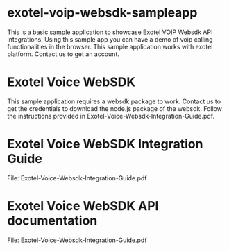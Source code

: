 # exotel-voip-websdk-sampleapp
This is a basic sample application to showcase Exotel VOIP Websdk API integrations. Using this sample app you can have a demo of voip calling functionalities in the browser. This sample application works with exotel platform. Contact us to get an account.

# Exotel Voice WebSDK
This sample application requires a websdk package to work. Contact us to get the credentials to download the node.js package of the websdk. Follow the instructions provided in Exotel-Voice-Websdk-Integration-Guide.pdf.

# Exotel Voice WebSDK Integration Guide
File: Exotel-Voice-Websdk-Integration-Guide.pdf

# Exotel Voice WebSDK API documentation
File: Exotel-Voice-Websdk-Integration-Guide.pdf

